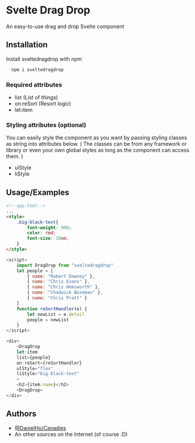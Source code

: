 # Svelte Drag Drop

An easy-to-use drag and drop Svelte component

## Installation

Install sveltedragdrop with npm

```bash
  npm i sveltedragdrop
```

### Required attributes

- list
  (List of things)
- on:reSort
  (Resort logic)
- let:item

### Styling attributes (optional)

You can easily style the component as you want by passing styling classes as string into attributes below.
( The classes can be from any framework or library or even your own global styles as long as the component can access them. )

- ulStyle
- liStyle

## Usage/Examples

```HTML
<!--app.html-->
...
<style>
    .big-black-text{
        font-weight: 900;
		color: red;
		font-size: 10em;
    }
</style>
```

```javascript
<script>
    import DragDrop from "sveltedragdrop"
    let people = [
        { name: "Robert Downey" },
        { name: "Chris Evans" },
        { name: "Chris Hemsworth" },
        { name: "Chadwick Boseman" },
        { name: "Chris Pratt" }
    ]
    function reSortHandler(e) {
        let newList = e.detail
        people = newList
    }
</script>

<div>
    <DragDrop
    let:item
    list={people}
    on:reSort={reSortHandler}
    ulStyle="flex"
    liStyle="big-black-text"
    >
    <h2>{item.name}</h2>
    <DragDrop>
</div>
```

## Authors

- [@DanielHo/Canadies](https://github.com/Hai567)
- An other sources on the Internet (of course :D)
